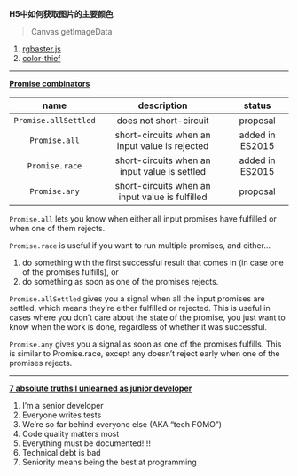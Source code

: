 **H5中如何获取图片的主要颜色**
> Canvas getImageData

1. [rgbaster.js](https://github.com/briangonzalez/rgbaster.js?files=1)
2. [color-thief](https://github.com/lokesh/color-thief)

---

**[Promise combinators](https://v8.dev/features/promise-combinators)**

|name|description|status|
|:--:|:--:|:--:|
|`Promise.allSettled`|does not short-circuit|proposal|
|`Promise.all`|short-circuits when an input value is rejected|added in ES2015|
|`Promise.race`|short-circuits when an input value is settled|added in ES2015|
|`Promise.any`|short-circuits when an input value is fulfilled|proposal|

`Promise.all` lets you know when either all input promises have fulfilled or when one of them rejects.

`Promise.race` is useful if you want to run multiple promises, and either…

1. do something with the first successful result that comes in (in case one of the promises fulfills), or
2. do something as soon as one of the promises rejects.

`Promise.allSettled` gives you a signal when all the input promises are settled, which means they’re either fulfilled or rejected. This is useful in cases where you don’t care about the state of the promise, you just want to know when the work is done, regardless of whether it was successful.

`Promise.any` gives you a signal as soon as one of the promises fulfills. This is similar to Promise.race, except any doesn’t reject early when one of the promises rejects.

---

**[7 absolute truths I unlearned as junior developer](https://monicalent.com/blog/2019/06/03/absolute-truths-unlearned-as-junior-developer/?utm_source=hackernewsletter&utm_medium=email&utm_term=fav)**

1. I’m a senior developer
2. Everyone writes tests
3. We’re so far behind everyone else (AKA “tech FOMO”)
4. Code quality matters most
5. Everything must be documented!!!!
6. Technical debt is bad
7. Seniority means being the best at programming

